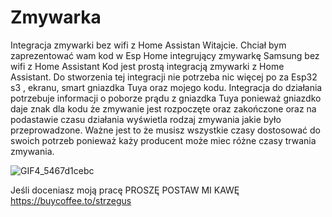 # Zmywarka
Integracja zmywarki bez wifi z Home Assistan
Witajcie.
Chciał bym zaprezentować wam kod w Esp Home integrujący zmywarkę Samsung bez wifi z Home Assistant
Kod jest prostą integracją zmywarki z Home Assistant. Do stworzenia tej integracji nie potrzeba nic więcej po za Esp32 s3 , ekranu, smart gniazdka Tuya oraz mojego kodu.
Integracja do działania potrzebuje informacji o poborze prądu z gniazdka Tuya ponieważ gniazdko daje znak dla kodu że zmywanie jest rozpoczęte oraz zakończone oraz na podastawie czasu działania wyświetla rodzaj zmywania jakie było przeprowadzone. Ważne jest to że musisz wszystkie czasy dostosować do swoich potrzeb ponieważ każy producent może miec różne czasy trwania zmywania.

![GIF4_5467d1cebc](https://github.com/user-attachments/assets/2fa24667-131a-4698-acb9-a45e80adad07)

Jeśli doceniasz moją pracę PROSZĘ POSTAW MI KAWĘ https://buycoffee.to/strzegus
